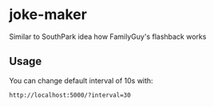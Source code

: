 # joke-maker

Similar to SouthPark idea how FamilyGuy's flashback works

## Usage

You can change default interval of 10s with:

`http://localhost:5000/?interval=30`